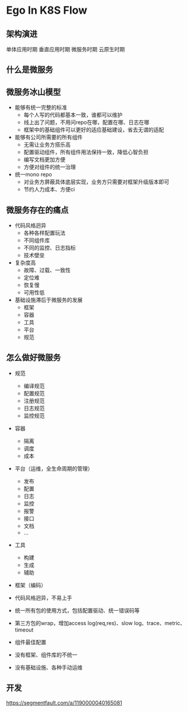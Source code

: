 # Ego In K8S Flow
## 架构演进
单体应用时期
垂直应用时期
微服务时期
云原生时期

## 什么是微服务

## 微服务冰山模型


- 能够有统一完整的标准
    - 每个人写的代码都基本一致，谁都可以维护
    - 线上出了问题，不用问repo在哪，配置在哪、日志在哪
    - 框架中的基础组件可以更好的适应基础建设，省去无谓的适配
- 能够有公司所需要的所有组件
    - 无需让业务方搭乐高
    - 配置驱动组件，所有组件用法保持一致，降低心智负担
    - 编写文档更加方便
    - 方便对组件的统一治理
- 统一mono repo
    - 对业务方屏蔽具体底层实现，业务方只需要对框架升级版本即可
    - 节约人力成本、方便ci
## 微服务存在的痛点
* 代码风格迥异
  * 各种各样配置玩法
  * 不同组件库
  * 不同的监控、日志指标
  * 技术壁垒
* 复杂度高
  * 故障、过载、一致性
  * 定位难
  * 恢复慢
  * 可用性低
* 基础设施滞后于微服务的发展
  * 框架
  * 容器  
  * 工具
  * 平台
  * 规范

## 怎么做好微服务
* 规范
  * 编译规范
  * 配置规范
  * 注册规范
  * 日志规范
  * 监控规范
* 容器
  * 隔离
  * 调度
  * 成本
* 平台（运维，全生命周期的管理）
  * 发布
  * 配置
  * 日志
  * 监控
  * 报警
  * 接口  
  * 文档
  * ...
* 工具
  * 构建
  * 生成  
  * 辅助
* 框架（编码）


* 代码风格迥异，不易上手
* 统一所有包的使用方式，包括配置驱动、统一错误码等
* 第三方包的wrap，增加access log(req,res)、slow log、trace、metric、timeout
* 组件最佳配置

* 没有框架、组件库的不统一
* 没有基础设施、各种手动运维


## 开发
https://segmentfault.com/a/1190000040165081